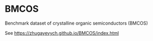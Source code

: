 # BMCOS
Benchmark dataset of crystalline organic semiconductors (BMCOS)

See https://zhugayevych.github.io/BMCOS/index.html
